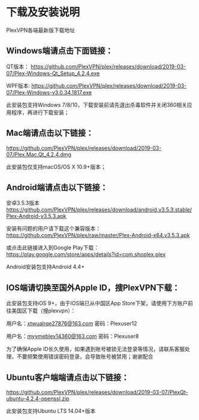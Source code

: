 # 下载及安装说明
PlexVPN各端最新版下载地址

## Windows端请点击下面链接：

QT版本：
https://github.com/PlexVPN/plex/releases/download/2019-03-07/Plex-Windows-Qt_Setup_4.2.4.exe

WPF版本:
https://github.com/PlexVPN/plex/releases/download/2019-03-07/Plex-Windows-v3.0.34.1817.exe

此安装包支持Windows 7/8/10，下载安装前请先退出杀毒软件并关闭360相关应用程序，再进行下载安装；

## Mac端请点击以下链接：
https://github.com/PlexVPN/plex/releases/download/2019-03-07/Plex.Mac.Qt_4.2.4.dmg

此安装包仅支持macOS/OS X 10.9+版本；

## Android端请点击以下链接：
安卓3.5.3版本 https://github.com/PlexVPN/plex/releases/download/android.v3.5.3.stable/Plex-Android-v3.5.3.apk

安装有问题的用户请下载这个兼容版本：
https://github.com/PlexVPN/plex/raw/master/Plex-Android-x64.v3.5.3.apk

或点击此链接进入到Google Play下载：
https://play.google.com/store/apps/details?id=com.shoplex.plex

Android安装包支持Android 4.4+

## IOS端请切换至国外Apple ID，搜PlexVPN下载：
此安装包支持iOS 9+，由于IOS端已从中国区App Store下架，请使用下方账户前往美国区下载（搜plexvpn）：

用户名：xtwualrqe27876@163.com 密码：Plexuser12

用户名：myymeblev14360@163.com 密码：Plexuser8

为了确保Apple ID长久使用，如果遇到账号被锁无法登录等情况，请联系客服处理，不要频繁使用错误密码登录，会导致账号被禁用；谢谢配合

## Ubuntu客户端端请点击以下链接：
https://github.com/PlexVPN/plex/releases/download/2019-03-07/PlexQt-ubuntu-4.2.4-openssl.zip

此安装包支持Ubuntu LTS 14.04+版本
